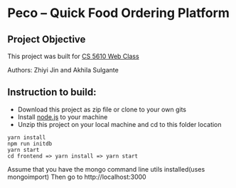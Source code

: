 # Peco – Quick Food Ordering Platform

## Project Objective

This project was built for [CS 5610 Web Class](https://johnguerra.co/classes/webDevelopment_fall_2022/)

Authors: Zhiyi Jin and Akhila Sulgante

## Instruction to build:

- Download this project as zip file or clone to your own gits
- Install [node.js](https://nodejs.org/en/) to your machine
- Unzip this project on your local machine and cd to this folder location

```
yarn install
npm run initdb
yarn start
cd frontend => yarn install => yarn start
```

Assume that you have the mongo command line utils installed(uses mongoimport)
Then go to http://localhost:3000
